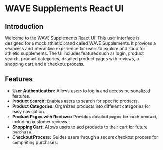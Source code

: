 # WAVE Supplements React UI

## Introduction
Welcome to the WAVE Supplements React UI! This user interface is designed for a mock athletic brand called WAVE Supplements. It provides a seamless and interactive experience for users to explore and shop for athletic supplements. The UI includes features such as login, product search, product categories, detailed product pages with reviews, a shopping cart, and a checkout process.

## Features
- **User Authentication:** Allows users to log in and access personalized features.
- **Product Search:** Enables users to search for specific products.
- **Product Categories:** Organizes products into different categories for easy navigation.
- **Product Pages with Reviews:** Provides detailed pages for each product, including customer reviews.
- **Shopping Cart:** Allows users to add products to their cart for future purchase.
- **Checkout Process:** Guides users through a secure checkout process for completing purchases.
